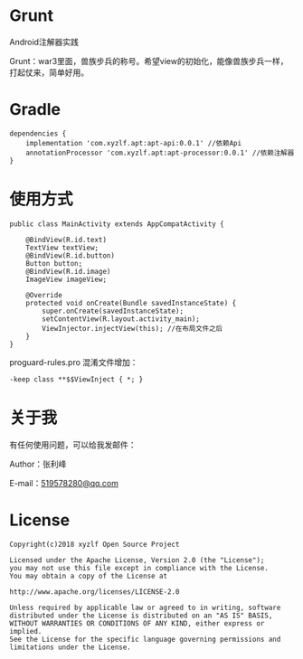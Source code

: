# Grunt
Android注解器实践

Grunt：war3里面，兽族步兵的称号。希望view的初始化，能像兽族步兵一样，打起仗来，简单好用。

# Gradle

    dependencies {
        implementation 'com.xyzlf.apt:apt-api:0.0.1' //依赖Api
        annotationProcessor 'com.xyzlf.apt:apt-processor:0.0.1' //依赖注解器
    }

# 使用方式

    public class MainActivity extends AppCompatActivity {

        @BindView(R.id.text)
        TextView textView;
        @BindView(R.id.button)
        Button button;
        @BindView(R.id.image)
        ImageView imageView;

        @Override
        protected void onCreate(Bundle savedInstanceState) {
            super.onCreate(savedInstanceState);
            setContentView(R.layout.activity_main);
            ViewInjector.injectView(this); //在布局文件之后
        }
    }

proguard-rules.pro 混淆文件增加：

    -keep class **$$ViewInject { *; }


# 关于我

有任何使用问题，可以给我发邮件：

Author：张利峰

E-mail：519578280@qq.com

# License

    Copyright(c)2018 xyzlf Open Source Project

    Licensed under the Apache License, Version 2.0 (the "License");
    you may not use this file except in compliance with the License.
    You may obtain a copy of the License at

    http://www.apache.org/licenses/LICENSE-2.0

    Unless required by applicable law or agreed to in writing, software
    distributed under the License is distributed on an "AS IS" BASIS,
    WITHOUT WARRANTIES OR CONDITIONS OF ANY KIND, either express or implied.
    See the License for the specific language governing permissions and
    limitations under the License.